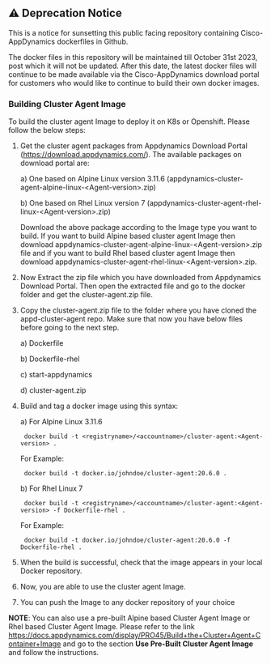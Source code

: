 ## ⚠️ Deprecation Notice
This is a notice for sunsetting this public facing repository containing Cisco-AppDynamics dockerfiles in Github.

The docker files in this repository will be maintained till October 31st 2023, post which it will not be updated. After this date, the latest docker files will continue to be made available via the Cisco-AppDynamics download portal for customers who would like to continue to build their own docker images.

### Building Cluster Agent Image

To build the cluster agent Image to deploy it on K8s or Openshift. Please follow the below steps:

1. Get the cluster agent packages from Appdynamics Download Portal (https://download.appdynamics.com/). 
The available packages on download portal are:

    a) One based on Alpine Linux version 3.11.6 (appdynamics-cluster-agent-alpine-linux-\<Agent-version\>.zip) 
    
    b) One based on Rhel Linux version 7 (appdynamics-cluster-agent-rhel-linux-\<Agent-version\>.zip)
    
    Download the above package according to the Image type you want to build. 
    If you want to build Alpine based cluster agent Image then download appdynamics-cluster-agent-alpine-linux-\<Agent-version\>.zip file and if you want to build Rhel based cluster agent Image then download appdynamics-cluster-agent-rhel-linux-\<Agent-version\>.zip.

2. Now Extract the zip file which you have downloaded from Appdynamics Download Portal. Then open the extracted file and go to the docker folder and get the cluster-agent.zip file.

3. Copy the cluster-agent.zip file to the folder where you have cloned the appd-cluster-agent repo. Make sure that now you have below files before going to the next step.

    a) Dockerfile
    
    b) Dockerfile-rhel
    
    c) start-appdynamics 
    
    d) cluster-agent.zip 

4. Build and tag a docker image using this syntax:

    a) For Alpine Linux 3.11.6

        docker build -t <registryname>/<accountname>/cluster-agent:<Agent-version> .
        
      For Example:
      
        docker build -t docker.io/johndoe/cluster-agent:20.6.0 .
         
    b) For Rhel Linux 7
    
        docker build -t <registryname>/<accountname>/cluster-agent:<Agent-version> -f Dockerfile-rhel .
          
      For Example:
     
        docker build -t docker.io/johndoe/cluster-agent:20.6.0 -f Dockerfile-rhel .
 
5. When the build is successful, check that the image appears in your local Docker repository.

6. Now, you are able to use the cluster agent Image.

7. You can push the Image to any docker repository of your choice

**NOTE**: You can also use a pre-built Alpine based Cluster Agent Image or Rhel based Cluster Agent Image. Please refer to the link https://docs.appdynamics.com/display/PRO45/Build+the+Cluster+Agent+Container+Image and go to the section **Use Pre-Built Cluster Agent Image** and follow the instructions.

